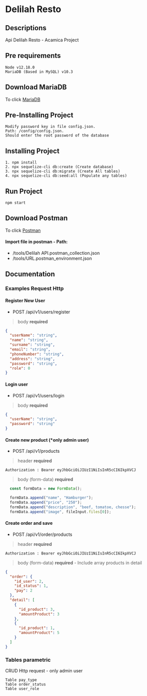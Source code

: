 # Delilah Resto

## Descriptions

Api Delilah Resto - Acamica Project

## Pre requirements
```
Node v12.18.0
MariaDB (Based in MySQL) v10.3
```
## Download MariaDB

To click [MariaDB](https://downloads.mariadb.org/mariadb/)

## Pre-Installing Project
```
Modify password key in file config.json. 
Path: /config/config.json. 
Should enter the root password of the database
```
## Installing Project
```
1. npm install
2. npx sequelize-cli db:create (Create database)
3. npx sequelize-cli db:migrate (Create All tables)
4. npx sequelize-cli db:seed:all (Populate any tables)
```
## Run Project

```
npm start
```
## Download Postman

To click [Postman](https://www.postman.com/downloads/)

#### Import file in postman - Path: 

* /tools/Delilah API.postman_collection.json
* /tools/URL.postman_environment.json

## Documentation 
### Examples Request Http

#### Register New User
+ POST /api/v1/users/register
> body **required**
```json
{
  "userName": "string",
  "name": "string",
  "surname": "string",
  "email": "string",
  "phoneNumber": "string",
  "address": "string",
  "password": "string",
  "role": 0
}
```

#### Login user
+ POST /api/v1/users/login
> body **required**
```json
{
  "userName": "string",
  "password": "string"
}
```

#### Create new product (*only admin user)
+ POST /api/v1/products

> header **required**
```
Authorization : Bearer eyJhbGciOiJIUzI1NiIsInR5cCI6IkpXVCJ
```

> body (form-data) **required**

```javascript
  const formData = new FormData();

  formData.append("name", "Hamburger");
  formData.append("price", "250");
  formData.append("description", "beef, tomatoe, chesse");
  formData.append("image", fileInput.files[0]);
```

#### Create order and save
+ POST /api/v1/order/products

> header **required**
```
Authorization : Bearer eyJhbGciOiJIUzI1NiIsInR5cCI6IkpXVCJ
```

> body (form-data) **required** - Include array products in detail

```json
{
  "order": {
    "id_user": 2,
    "id_status": 1,
    "pay": 2
  },
  "detail": [
    {
      "id_product": 3,
      "amountProduct": 3
    },
    {
      "id_product": 1,
      "amountProduct": 5
    }
  ]
}
```

### Tables parametric

CRUD Http request - only admin user
```
Table pay_type
Table order_status
Table user_role
```